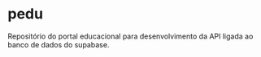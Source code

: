 # pedu
Repositório do portal educacional para desenvolvimento da API ligada ao banco de dados do supabase.
